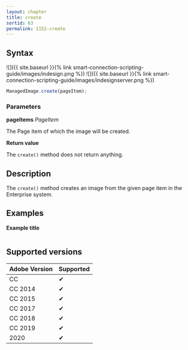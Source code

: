 ```yaml
---
layout: chapter
title: create
sortid: 63
permalink: 1152-create
---
```

## Syntax

![]({{ site.baseurl }}{% link smart-connection-scripting-guide/images/indesign.png %}) ![]({{ site.baseurl }}{% link smart-connection-scripting-guide/images/indesignserver.png %})
```javascript
ManagedImage.create(pageItem);
```

### Parameters

**pageItems** *PageItem*

The Page item of which the image will be created.

**Return value**

The `create()` method does not return anything.

## Description

The `create()` method creates an image from the given page item in the Enterprise system.

## Examples

**Example title**

```javascript

```

## Supported versions

| Adobe Version | Supported |
|---------------|---------|
| CC            | ✔       |
| CC 2014       | ✔       |
| CC 2015       | ✔       |
| CC 2017       | ✔       |
| CC 2018       | ✔       |
| CC 2019       | ✔       |
| 2020          | ✔       |